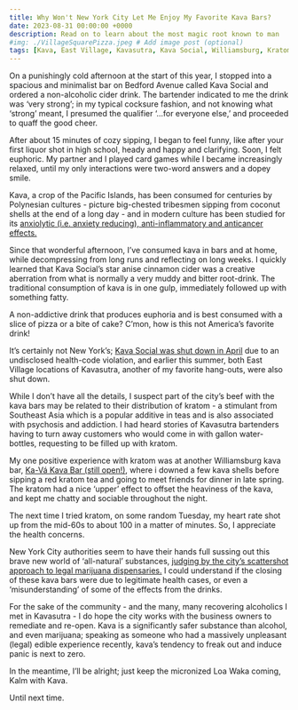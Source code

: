 ```yaml
---
title: Why Won't New York City Let Me Enjoy My Favorite Kava Bars?
date: 2023-08-31 00:00:00 +0000
description: Read on to learn about the most magic root known to man
#img: ./VillageSquarePizza.jpeg # Add image post (optional)
tags: [Kava, East Village, Kavasutra, Kava Social, Williamsburg, Kratom] # add tag
---
```


On a punishingly cold afternoon at the start of this year, I stopped into a spacious and minimalist bar on Bedford Avenue called Kava Social and ordered a non-alcoholic cider drink. The bartender indicated to me the drink was ‘very strong’; in my typical cocksure fashion, and not knowing what ‘strong’ meant, I presumed the qualifier ‘...for everyone else,’ and proceeded to quaff the good cheer.

After about 15 minutes of cozy sipping, I began to feel funny, like after your first liquor shot in high school, heady and happy and clarifying. Soon, I felt euphoric. My partner and I played card games while I became increasingly relaxed, until my only interactions were two-word answers and a dopey smile. 

Kava, a crop of the Pacific Islands, has been consumed for centuries by Polynesian cultures - picture big-chested tribesmen sipping from coconut shells at the end of a long day - and in modern culture has been studied for its <a href = 'https://www.ncbi.nlm.nih.gov/pmc/articles/PMC7600512/' target = 'blank'>anxiolytic (i.e. anxiety reducing), anti-inflammatory and anticancer effects. </a>

Since that wonderful afternoon, I’ve consumed kava in bars and at home, while decompressing from long runs and reflecting on long weeks. I quickly learned that Kava Social’s star anise cinnamon cider was a creative aberration from what is normally a very muddy and bitter root-drink. The traditional consumption of kava is in one gulp, immediately followed up with something fatty. 

A non-addictive drink that produces euphoria and is best consumed with a slice of pizza or a bite of cake? C’mon, how is this not America’s favorite drink!

It’s certainly not New York’s; <a href='https://www.change.org/p/re-open-kava-social-williamsburg-s-beloved-and-important-community-gathering-place' target='blank'>Kava Social was shut down in April</a> due to an undisclosed health-code violation, and earlier this summer, both East Village locations of Kavasutra, another of my favorite hang-outs, were also shut down.

While I don’t have all the details, I suspect part of the city’s beef with the kava bars may be related to their distribution of kratom - a stimulant from Southeast Asia which is a popular additive in teas and is also associated with psychosis and addiction. I had heard stories of Kavasutra bartenders having to turn away customers who would come in with gallon water-bottles, requesting to be filled up with kratom. 

My one positive experience with kratom was at another Williamsburg kava bar, <a href = 'https://www.yelp.com/biz/ka-v%C3%A1-kava-bar-brooklyn' target = 'blank'>Ka-Vá Kava Bar (still open!)</a>, where i downed a few kava shells before sipping a red kratom tea and going to meet friends for dinner in late spring. The kratom had a nice ‘upper’ effect to offset the heaviness of the kava, and kept me chatty and sociable throughout the night.  

The next time I tried kratom, on some random Tuesday, my heart rate shot up from the mid-60s to about 100 in a matter of minutes. So, I appreciate the health concerns. 

New York City authorities seem to have their hands full sussing out this brave new world of ‘all-natural’ substances, <a href = 'https://www.nytimes.com/2023/08/18/nyregion/nys-legal-marijuana-rollout-stalled.html' target = 'blank'>judging by the city’s scattershot approach to legal marijuana dispensaries.</a> I could understand if the closing of these kava bars were due to legitimate health cases, or even a ‘misunderstanding’ of some of the effects from the drinks. 

For the sake of the community - and the many, many recovering alcoholics I met in Kavasutra - I do hope the city works with the business owners to remediate and re-open. Kava is a significantly safer substance than alcohol, and even marijuana; speaking as someone who had a massively unpleasant (legal) edible experience recently, kava’s tendency to freak out and induce panic is next to zero. 

In the meantime, I’ll be alright; just keep the micronized Loa Waka coming, Kalm with Kava. 

Until next time.  



